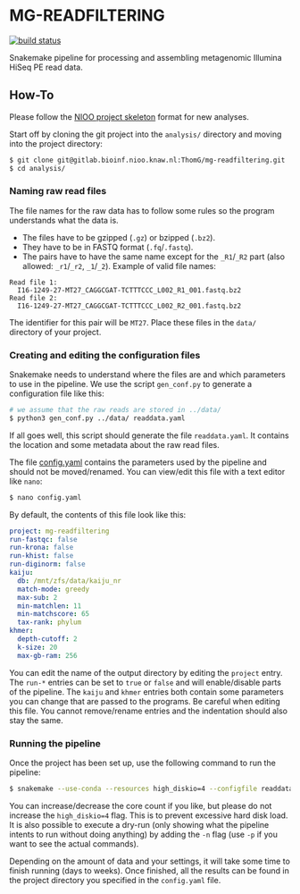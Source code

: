 # MG-READFILTERING
[![build status](https://gitlab.bioinf.nioo.knaw.nl/ThomG/mg-readfiltering/badges/master/build.svg)](https://gitlab.bioinf.nioo.knaw.nl/ThomG/mg-readfiltering/commits/master)

Snakemake pipeline for processing and assembling metagenomic Illumina HiSeq PE read data.

## How-To
Please follow the [NIOO project skeleton](https://gitlab.bioinf.nioo.knaw.nl/nioo-bioinformatics/nioo-project-skeleton) format for new analyses.

Start off by cloning the git project into the `analysis/` directory and moving into the project directory:
```sh
$ git clone git@gitlab.bioinf.nioo.knaw.nl:ThomG/mg-readfiltering.git
$ cd analysis/
```

### Naming raw read files
The file names for the raw data has to follow some rules so the program understands what the data is.
- The files have to be gzipped (`.gz`) or bzipped (`.bz2`).
- They have to be in FASTQ format (`.fq`/`.fastq`).
- The pairs have to have the same name except for the `_R1`/`_R2` part (also allowed: `_r1`/`_r2`, `_1`/`_2`).
Example of valid file names:
```
Read file 1:
  I16-1249-27-MT27_CAGGCGAT-TCTTTCCC_L002_R1_001.fastq.bz2
Read file 2:
  I16-1249-27-MT27_CAGGCGAT-TCTTTCCC_L002_R2_001.fastq.bz2
```
The identifier for this pair will be `MT27`.
Place these files in the `data/` directory of your project.

### Creating and editing the configuration files
Snakemake needs to understand where the files are and which parameters to use in the pipeline.
We use the script `gen_conf.py` to generate a configuration file like this:
```sh
# we assume that the raw reads are stored in ../data/
$ python3 gen_conf.py ../data/ readdata.yaml
```
If all goes well, this script should generate the file `readdata.yaml`.
It contains the location and some metadata about the raw read files.

The file [config.yaml](config.yaml) contains the parameters used by the pipeline and should not be moved/renamed.
You can view/edit this file with a text editor like `nano`:
```sh
$ nano config.yaml
```
By default, the contents of this file look like this:
```yaml
project: mg-readfiltering
run-fastqc: false
run-krona: false
run-khist: false
run-diginorm: false
kaiju:
  db: /mnt/zfs/data/kaiju_nr
  match-mode: greedy
  max-sub: 2
  min-matchlen: 11
  min-matchscore: 65
  tax-rank: phylum
khmer:
  depth-cutoff: 2
  k-size: 20
  max-gb-ram: 256
```
You can edit the name of the output directory by editing the `project` entry.
The `run-*` entries can be set to `true` or `false` and will enable/disable parts of the pipeline.
The `kaiju` and `khmer` entries both contain some parameters you can change that are passed to the programs.
Be careful when editing this file.
You cannot remove/rename entries and the indentation should also stay the same.

### Running the pipeline
Once the project has been set up, use the following command to run the pipeline:
```sh
$ snakemake --use-conda --resources high_diskio=4 --configfile readdata.yaml --cores 8
```
You can increase/decrease the core count if you like, but please do not increase the `high_diskio=4` flag.
This is to prevent excessive hard disk load.
It is also possible to execute a dry-run (only showing what the pipeline intents to run without doing anything) by adding the `-n` flag (use `-p` if you want to see the actual commands).

Depending on the amount of data and your settings, it will take some time to finish running (days to weeks).
Once finished, all the results can be found in the project directory you specified in the `config.yaml` file.
